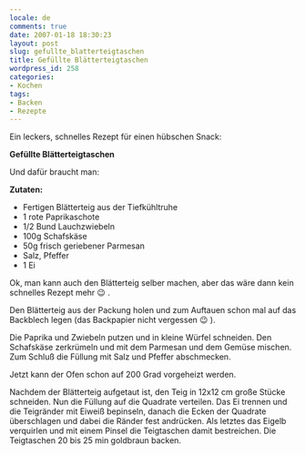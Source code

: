 ```yaml
---
locale: de
comments: true
date: 2007-01-18 18:30:23
layout: post
slug: gefullte_blatterteigtaschen
title: Gefüllte Blätterteigtaschen
wordpress_id: 258
categories:
- Kochen
tags:
- Backen
- Rezepte
---
```


Ein leckers, schnelles Rezept für einen hübschen Snack: 

**Gefüllte Blätterteigtaschen**

Und dafür braucht man:

**Zutaten:**

* Fertigen Blätterteig aus der Tiefkühltruhe
* 1 rote Paprikaschote
* 1/2 Bund Lauchzwiebeln
* 100g Schafskäse
* 50g frisch geriebener Parmesan
* Salz, Pfeffer
* 1 Ei

Ok, man kann auch den Blätterteig selber machen, aber das wäre dann kein
schnelles Rezept mehr :wink: .

Den Blätterteig aus der Packung holen und zum Auftauen schon mal auf das
Backblech legen (das Backpapier nicht vergessen :wink: ).

Die Paprika und Zwiebeln putzen und in kleine Würfel schneiden. Den Schafskäse
zerkrümeln und mit dem Parmesan und dem Gemüse mischen. Zum Schluß die Füllung
mit Salz und Pfeffer abschmecken.

Jetzt kann der Ofen schon auf 200 Grad vorgeheizt werden.

Nachdem der Blätterteig aufgetaut ist, den Teig in 12x12 cm große Stücke
schneiden. Nun die Füllung auf die Quadrate verteilen. Das Ei trennen und die
Teigränder mit Eiweiß bepinseln, danach die Ecken der Quadrate überschlagen und
dabei die Ränder fest andrücken. Als letztes das Eigelb  verquirlen und mit
einem Pinsel die Teigtaschen damit bestreichen. Die Teigtaschen 20 bis 25 min
goldbraun backen.
